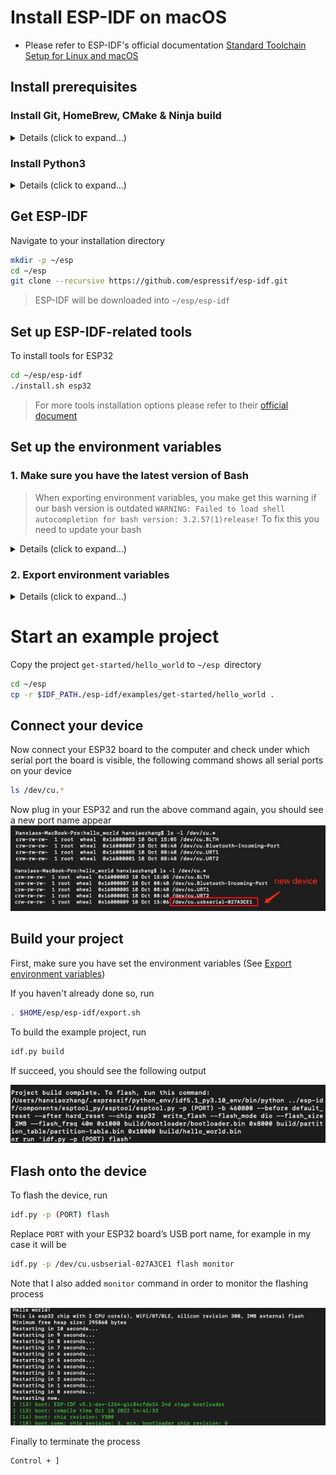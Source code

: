 # Install ESP-IDF on macOS
- Please refer to ESP-IDF's official documentation [Standard Toolchain Setup for Linux and macOS](https://docs.espressif.com/projects/esp-idf/en/latest/esp32/get-started/linux-macos-setup.html)


## Install prerequisites 
### Install Git, HomeBrew, CMake & Ninja build
<details><summary>Details (click to expand...)</summary>

Check your git version 
```
git --version
```

Install HomeBrew
```sh
ruby -e "$(curl -fsSL https://raw.githubusercontent.com/Homebrew/install/master/install)"
```
Install CMake & Ninja build 
```
brew install cmake ninja dfu-util
```
It is strongly recommended to also install `ccache` for faster builds
```
brew install ccache
 ```

  
> Note that if you encounter the following error during any steps
> ```
> xcrun: error: invalid active developer path (/Library/Developer/CommandLineTools), missing xcrun at: /Library/Developer/CommandLineTools/usr/bin/xcrun
>```
> Then you will need to install the XCode command line tools to continue. You can install these by running
>```
>xcode-select --install
>```

</details>

### Install Python3
<details><summary>Details (click to expand...)</summary>

Check if you already have python3 installed 
```
python3 --version
```
If you don't have python, install it via HomeBrew
```
brew install python3
```
</details>

## Get ESP-IDF
Navigate to your installation directory 
```bash
mkdir -p ~/esp
cd ~/esp
git clone --recursive https://github.com/espressif/esp-idf.git
```

>ESP-IDF will be downloaded into `~/esp/esp-idf`


## Set up ESP-IDF-related tools
To install tools for ESP32

```sh
cd ~/esp/esp-idf
./install.sh esp32
```
> For more tools installation options please refer to their [official document](https://docs.espressif.com/projects/esp-idf/en/latest/esp32/get-started/linux-macos-setup.html)

 
## Set up the environment variables
### 1. Make sure you have the latest version of Bash
>When exporting environment variables, you make get this warning if our bash version is outdated `WARNING: Failed to load shell autocompletion for bash version: 3.2.57(1)release!` To fix this you need to update your bash

<details><summary>Details (click to expand...)</summary>

Check your bash version 
```bash
bash --version # if it is v3.2 means it is outdated
```
Install the latest version 
```
brew install bash
```
To verify installation
```bash
which -a bash

/bin/bash # old version
/usr/local/bin/bash # new version

````
To use the latest Bash shell as the default shell, you need to add its path to`/ect/shells` file
```bash
sudo vim /etc/shells # edit file via vim
```
Add `/usr/local/bin/bash` shell to its content
```
/bin/bash
/bin/csh
/bin/ksh
/bin/sh
/bin/tcsh
/bin/zsh
/usr/local/bin/bash
```

Finally run the following command to set the new version as the default shell 
```bash
chsh -s /usr/local/bin/bash
```
Note that when you run  `bash` it will invoke `/usr/local/bin/bash`
```bash
bash
bash-5.0$ echo $BASH_VERSION
5.0.0(2)-release
```

To exit bash simply type 
```
exit
```

</details>

### 2. Export environment variables

<details><summary>Details (click to expand...)</summary>
The installed tools are not yet added to the PATH environment variable. To make the tools usable from the command line, some environment variables must be set

```sh
. $HOME/esp/esp-idf/export.sh
```

Output

<img src = "./image/exp-var.png">
</details>


# Start an example project
Copy the project `get-started/hello_world` to `~/esp `directory
```sh
cd ~/esp
cp -r $IDF_PATH./esp-idf/examples/get-started/hello_world .
```

## Connect your device
Now connect your ESP32 board to the computer and check under which serial port the board is visible, the following command shows all serial ports on your device
```sh
ls /dev/cu.* 
```
Now plug in your ESP32 and run the above command again, you should see a new port name appear
<img src ="./image/serial-port.png">

## Build your project
First, make sure you have set the environment variables (See [Export environment variables](#export-environment-variables))
 
 If you haven't already done so, run 
```sh
. $HOME/esp/esp-idf/export.sh
```

To build the example project, run
```bash
idf.py build 
```

If succeed, you should see the following output

<img src ="./image/idf-build.png">

## Flash onto the device
To flash the device, run 
```sh
idf.py -p (PORT) flash
```
Replace `PORT` with your ESP32 board’s USB port name, for example in my case it will be 
```sh
idf.py -p /dev/cu.usbserial-027A3CE1 flash monitor
```
Note that I also added `monitor` command in order to monitor the flashing process

<img src = "./image/flash-device.png">

Finally to terminate the process
```sh
Control + ]
```
